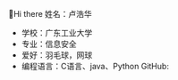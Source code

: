 👋Hi there
姓名：卢浩华
- 学校：广东工业大学
- 专业：信息安全
- 爱好：羽毛球，网球
- 编程语言：C语言、java、Python
GitHub:
<!---
3375227589/3375227589 is a ✨ special ✨ repository because its `README.md` (this file) appears on your GitHub profile.
You can click the Preview link to take a look at your changes.
--->
